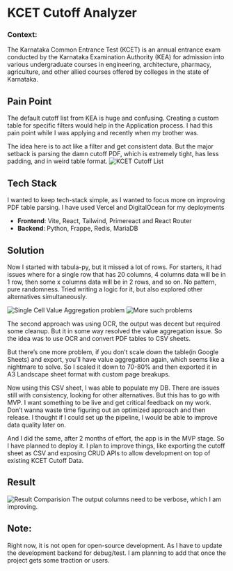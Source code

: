 # KCET Cutoff Analyzer


### Context:
The Karnataka Common Entrance Test (KCET) is an annual entrance exam conducted by the Karnataka Examination Authority (KEA) for admission into various undergraduate courses in engineering, architecture, pharmacy, agriculture, and other allied courses offered by colleges in the state of Karnataka.

## Pain Point

 The default cutoff list from KEA is huge and confusing. Creating a custom table for specific filters would help in the Application process. I had this pain point while I was applying and recently when my brother was.

The idea here is to act like a filter and get consistent data. But the major setback is parsing the damn cutoff PDF, which is extremely tight, has less padding, and in weird table format.
![KCET Cutoff List](https://drive.google.com/uc?id=1UWW6upHLX_mhWY3LRCYsxu0fQ3x8_ki_)

## Tech Stack

I wanted to keep tech-stack simple, as I wanted to focus more on improving PDF table parsing. I have used Vercel and DigitalOcean for my deployments

- **Frontend**: Vite, React, Tailwind, Primereact and React Router
- **Backend**: Python, Frappe, Redis, MariaDB

## Solution

Now I started with tabula-py, but it missed a lot of rows. For starters, it had issues where for a single row that has 20 columns, 4 columns data will be in 1 row, then some x columns data will be in 2 rows, and so on. No pattern, pure randomness. Tried writing a logic for it, but also explored other alternatives simultaneously. 

![Single Cell Value Aggregation problem](https://drive.google.com/uc?id=1NQh2PpMGDsVS1YS-OuwFWzpQHajCVD7b)
![More such problems](https://drive.google.com/uc?id=1xwZqn3xA10RTZO7yppec49gctTHzsfjo)


The second approach was using OCR, the output was decent but required some cleanup. But it in some way resolved the value aggregation issue. So the idea was to use OCR and convert PDF tables to CSV sheets. 

But there’s one more problem, if you don’t scale down the table(in Google Sheets) and export, you’ll have value aggregation again, which seems like a nightmare to solve. So I scaled it down to 70-80% and then exported it in A3 Landscape sheet format with custom page breakups.

Now using this CSV sheet, I was able to populate my DB. There are issues still with consistency, looking for other alternatives. But this has to go with MVP.  I want something to be live and get critical feedback on my work. Don’t wanna waste time figuring out an optimized approach and then release. I thought if I could set up the pipeline, I would be able to improve data quality later on.  

And I did the same, after 2 months of effort, the app is in the MVP stage. So I have planned to deploy it. I plan to improve things, like exporting the cutoff sheet as CSV and exposing CRUD APIs to allow development on top of existing KCET Cutoff Data. 

## Result
![Result Comparision](https://drive.google.com/uc?id=1h0-32-puEMvoHEZzlTvk-PxU2-HcXZUJ)
The output columns need to be verbose, which I am improving.

## Note:

Right now, it is not open for open-source development. As I have to update the development backend for debug/test. I am planning to add that once the project gets some traction or users.
